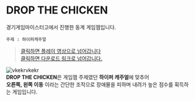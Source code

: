# DROP THE CHICKEN
경기게임마이스터고에서 진행한 동계 게임잼입니다.

```
주제 : 하이퍼캐주얼
```

> [클릭하면 플레이 영상으로 넘어갑니다](https://youtu.be/M_uR1LhNwr8)<br>
> [클릭하면 다운로드 링크로 넘어갑니다.](https://drive.google.com/file/d/1AoCTS0yn-wC4fXY_ZDFyO8r2dncHgn8m/view?usp=sharing)


![vkekrvkekr](https://user-images.githubusercontent.com/98889991/212288713-dc196437-6d62-4102-b653-bceb5ea87b68.gif)<br>
**DROP THE CHICKEN**은 게임잼 주제였던 **하이퍼 캐주얼**에 맞추어 <br>
**오른쪽, 왼쪽 이동** 이라는 간단한 조작으로 장애물을 피하며 내려가 높은 점수를 휙득하는 게임입니다.

